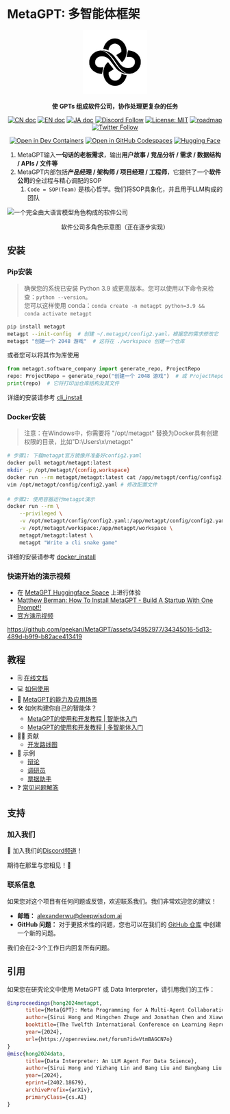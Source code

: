 # MetaGPT: 多智能体框架

<p align="center">
<a href=""><img src="resources/MetaGPT-new-log.png" alt="MetaGPT logo: 使 GPT 以软件公司的形式工作，协作处理更复杂的任务" width="150px"></a>
</p>

<p align="center">
<b>使 GPTs 组成软件公司，协作处理更复杂的任务</b>
</p>

<p align="center">
<a href="README_CN.md"><img src="https://img.shields.io/badge/文档-中文版-blue.svg" alt="CN doc"></a>
<a href="../README.md"><img src="https://img.shields.io/badge/document-English-blue.svg" alt="EN doc"></a>
<a href="docs/README_JA.md"><img src="https://img.shields.io/badge/ドキュメント-日本語-blue.svg" alt="JA doc"></a>
<a href="https://discord.gg/DYn29wFk9z"><img src="https://dcbadge.vercel.app/api/server/DYn29wFk9z?style=flat" alt="Discord Follow"></a>
<a href="https://opensource.org/licenses/MIT"><img src="https://img.shields.io/badge/License-MIT-blue.svg" alt="License: MIT"></a>
<a href="docs/ROADMAP.md"><img src="https://img.shields.io/badge/ROADMAP-路线图-blue" alt="roadmap"></a>
<a href="https://twitter.com/MetaGPT_"><img src="https://img.shields.io/twitter/follow/MetaGPT?style=social" alt="Twitter Follow"></a>
</p>

<p align="center">
   <a href="https://vscode.dev/redirect?url=vscode://ms-vscode-remote.remote-containers/cloneInVolume?url=https://github.com/geekan/MetaGPT"><img src="https://img.shields.io/static/v1?label=Dev%20Containers&message=Open&color=blue&logo=visualstudiocode" alt="Open in Dev Containers"></a>
   <a href="https://codespaces.new/geekan/MetaGPT"><img src="https://img.shields.io/badge/Github_Codespace-Open-blue?logo=github" alt="Open in GitHub Codespaces"></a>
   <a href="https://huggingface.co/spaces/deepwisdom/MetaGPT" target="_blank"><img alt="Hugging Face" src="https://img.shields.io/badge/%F0%9F%A4%97%20-Hugging%20Face-blue?color=blue&logoColor=white" /></a>
</p>

1. MetaGPT输入**一句话的老板需求**，输出**用户故事 / 竞品分析 / 需求 / 数据结构 / APIs / 文件等**
2. MetaGPT内部包括**产品经理 / 架构师 / 项目经理 / 工程师**，它提供了一个**软件公司**的全过程与精心调配的SOP
   1. `Code = SOP(Team)` 是核心哲学。我们将SOP具象化，并且用于LLM构成的团队

![一个完全由大语言模型角色构成的软件公司](resources/software_company_cd.jpeg)

<p align="center">软件公司多角色示意图（正在逐步实现）</p>

## 安装
### Pip安装

> 确保您的系统已安装 Python 3.9 或更高版本。您可以使用以下命令来检查：`python --version`。  
> 您可以这样使用 conda：`conda create -n metagpt python=3.9 && conda activate metagpt`

```bash
pip install metagpt
metagpt --init-config  # 创建 ~/.metagpt/config2.yaml，根据您的需求修改它
metagpt "创建一个 2048 游戏"  # 这将在 ./workspace 创建一个仓库
```

或者您可以将其作为库使用

```python
from metagpt.software_company import generate_repo, ProjectRepo
repo: ProjectRepo = generate_repo("创建一个 2048 游戏")  # 或 ProjectRepo("<路径>")
print(repo)  # 它将打印出仓库结构及其文件
```

详细的安装请参考 [cli_install](https://docs.deepwisdom.ai/guide/get_started/installation.html#install-stable-version)

### Docker安装
> 注意：在Windows中，你需要将 "/opt/metagpt" 替换为Docker具有创建权限的目录，比如"D:\Users\x\metagpt"

```bash
# 步骤1: 下载metagpt官方镜像并准备好config2.yaml
docker pull metagpt/metagpt:latest
mkdir -p /opt/metagpt/{config,workspace}
docker run --rm metagpt/metagpt:latest cat /app/metagpt/config/config2.yaml > /opt/metagpt/config/config2.yaml
vim /opt/metagpt/config/config2.yaml # 修改配置文件

# 步骤2: 使用容器运行metagpt演示
docker run --rm \
    --privileged \
    -v /opt/metagpt/config/config2.yaml:/app/metagpt/config/config2.yaml \
    -v /opt/metagpt/workspace:/app/metagpt/workspace \
    metagpt/metagpt:latest \
    metagpt "Write a cli snake game"
```

详细的安装请参考 [docker_install](https://docs.deepwisdom.ai/main/zh/guide/get_started/installation.html#%E4%BD%BF%E7%94%A8docker%E5%AE%89%E8%A3%85)

### 快速开始的演示视频
- 在 [MetaGPT Huggingface Space](https://huggingface.co/spaces/deepwisdom/MetaGPT) 上进行体验
- [Matthew Berman: How To Install MetaGPT - Build A Startup With One Prompt!!](https://youtu.be/uT75J_KG_aY)
- [官方演示视频](https://github.com/geekan/MetaGPT/assets/2707039/5e8c1062-8c35-440f-bb20-2b0320f8d27d)

https://github.com/geekan/MetaGPT/assets/34952977/34345016-5d13-489d-b9f9-b82ace413419

## 教程
- 🗒 [在线文档](https://docs.deepwisdom.ai/main/zh/)
- 💻 [如何使用](https://docs.deepwisdom.ai/main/zh/guide/get_started/quickstart.html)  
- 🔎 [MetaGPT的能力及应用场景](https://docs.deepwisdom.ai/main/zh/guide/get_started/introduction.html)
- 🛠 如何构建你自己的智能体？
  - [MetaGPT的使用和开发教程 | 智能体入门](https://docs.deepwisdom.ai/main/zh/guide/tutorials/agent_101.html)
  - [MetaGPT的使用和开发教程 | 多智能体入门](https://docs.deepwisdom.ai/main/zh/guide/tutorials/multi_agent_101.html)
- 🧑‍💻 贡献
  - [开发路线图](ROADMAP.md)
- 🔖 示例
  - [辩论](https://docs.deepwisdom.ai/main/zh/guide/use_cases/multi_agent/debate.html)
  - [调研员](https://docs.deepwisdom.ai/main/zh/guide/use_cases/agent/researcher.html)
  - [票据助手](https://docs.deepwisdom.ai/main/zh/guide/use_cases/agent/receipt_assistant.html)
- ❓ [常见问题解答](https://docs.deepwisdom.ai/main/zh/guide/faq.html)

## 支持

### 加入我们

📢 加入我们的[Discord频道](https://discord.gg/ZRHeExS6xv)！

期待在那里与您相见！🎉

### 联系信息

如果您对这个项目有任何问题或反馈，欢迎联系我们。我们非常欢迎您的建议！

- **邮箱：** alexanderwu@deepwisdom.ai
- **GitHub 问题：** 对于更技术性的问题，您也可以在我们的 [GitHub 仓库](https://github.com/geekan/metagpt/issues) 中创建一个新的问题。

我们会在2-3个工作日内回复所有问题。

## 引用

如果您在研究论文中使用 MetaGPT 或 Data Interpreter，请引用我们的工作：

```bibtex
@inproceedings{hong2024metagpt,
      title={Meta{GPT}: Meta Programming for A Multi-Agent Collaborative Framework},
      author={Sirui Hong and Mingchen Zhuge and Jonathan Chen and Xiawu Zheng and Yuheng Cheng and Jinlin Wang and Ceyao Zhang and Zili Wang and Steven Ka Shing Yau and Zijuan Lin and Liyang Zhou and Chenyu Ran and Lingfeng Xiao and Chenglin Wu and J{\"u}rgen Schmidhuber},
      booktitle={The Twelfth International Conference on Learning Representations},
      year={2024},
      url={https://openreview.net/forum?id=VtmBAGCN7o}
}
@misc{hong2024data,
      title={Data Interpreter: An LLM Agent For Data Science}, 
      author={Sirui Hong and Yizhang Lin and Bang Liu and Bangbang Liu and Binhao Wu and Danyang Li and Jiaqi Chen and Jiayi Zhang and Jinlin Wang and Li Zhang and Lingyao Zhang and Min Yang and Mingchen Zhuge and Taicheng Guo and Tuo Zhou and Wei Tao and Wenyi Wang and Xiangru Tang and Xiangtao Lu and Xiawu Zheng and Xinbing Liang and Yaying Fei and Yuheng Cheng and Zongze Xu and Chenglin Wu},
      year={2024},
      eprint={2402.18679},
      archivePrefix={arXiv},
      primaryClass={cs.AI}
}
```
